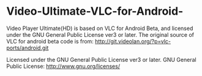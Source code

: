Video-Ultimate-VLC-for-Android-
===============================

Video Player Ultimate(HD) is based on VLC for Android Beta, and licensed under the GNU General Public License ver3 or later.
The original source of VLC for android beta code is from: http://git.videolan.org/?p=vlc-ports/android.git

Licensed under the GNU General Public License ver3 or later.
GNU General Public License: http://www.gnu.org/licenses/
